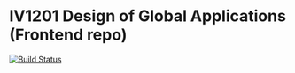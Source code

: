 # IV1201 Design of Global Applications (Frontend repo)

[![Build Status](https://travis-ci.org/AntonioMorales97/IV1201-Frontend.svg?branch=master)](https://travis-ci.org/AntonioMorales97/IV1201-Frontend)
